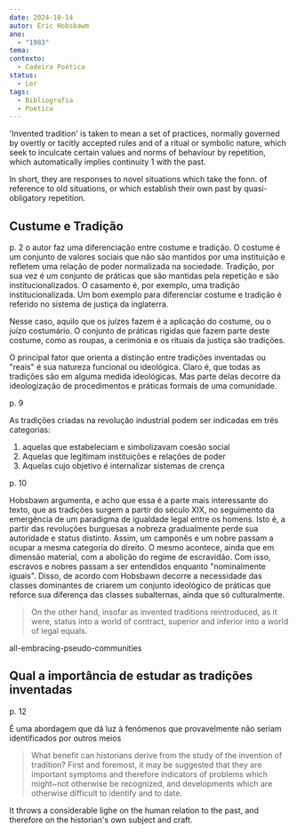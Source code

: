 ```yaml
---
date: 2024-10-14
autor: Eric Hobsbawm
ano:
  - "1983"
tema: 
contexto:
  - Cadeira Poética
status:
  - Ler
tags:
  - Bibliografia
  - Poetica
---
```


'Invented tradition' is taken to mean a set of practices, normally
governed by overtly or tacitly accepted rules and of a ritual or
symbolic nature, which seek to inculcate certain values and norms
of behaviour by repetition, which automatically implies continuity 1
with the past.

In short, they are responses to novel situations which take
the fonn. of reference to old situations, or which establish their own
past by quasi-obligatory repetition.


## Custume e Tradição
p. 2
 o autor faz uma diferenciação entre costume e tradição. O costume é um conjunto de valores sociais que não são mantidos por uma instituição e refletem uma relação de poder normalizada na sociedade. Tradição, por sua vez é um conjunto de práticas que são mantidas pela repetição e são institucionalizados. O casamento é, por exemplo, uma tradição institucionalizada.
Um bom exemplo para diferenciar costume e tradição é referido no sistema de justiça da inglaterra. 

Nesse caso, aquilo que os juízes fazem é a aplicação do costume, ou o juízo costumário. O conjunto de práticas rígidas que fazem parte deste costume, como as roupas, a cerimónia e os rituais da justiça são tradições. 

O principal fator que orienta a distinção entre tradições inventadas ou "reais" é sua natureza funcional ou ideológica. Claro é, que todas as tradições são em alguma medida ideológicas. Mas parte delas decorre da ideologização de procedimentos e práticas formais de uma comunidade. 

p. 9

As tradições criadas na revolução industrial podem ser indicadas em três categorias:
1. aquelas que estabeleciam e simbolizavam coesão social
2. Aquelas que legitimam instituições e relações de poder
3. Aquelas cujo objetivo é internalizar sistemas de crença

p. 10 

Hobsbawn argumenta, e acho que essa é a parte mais interessante do texto, que as tradições surgem a partir do século XIX, no seguimento da emergência de um paradigma de igualdade legal entre os homens. 
Isto é, a partir das revoluções burguesas a nobreza gradualmente perde sua autoridade e status distinto. Assim, um camponês e um nobre passam a ocupar a mesma categoria do direito. O mesmo acontece, ainda que em dimensão material, com a abolição do regime de escravidão. Com isso, escravos e nobres passam a ser entendidos enquanto "nominalmente iguais".
Disso, de acordo com Hobsbawn decorre a necessidade das classes dominantes de criarem um conjunto ideológico de práticas que reforce sua diferença das classes subalternas, ainda que só culturalmente. 

>	On the other hand, insofar as invented traditions reintroduced, as it were, status into a world of contract, superior and inferior into a world of legal equals.

all-embracing-pseudo-communities


## Qual a importância de estudar as tradições inventadas
p. 12

É uma abordagem que dá luz à fenómenos que provavelmente não seriam identificados por outros meios
>	What benefit can historians derive from the study of the invention of tradition? First and foremost, it may be suggested that they are important symptoms and therefore indicators of problems which might~not otherwise be recognized, and developments which are otherwise difficult to identify and to date.


It throws a considerable lighe on the human relation to the past, and therefore on the historian's own subject and craft.